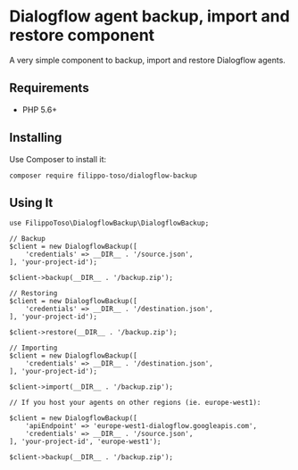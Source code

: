 # Dialogflow agent backup, import and restore component

A very simple component to backup, import and restore Dialogflow agents.

## Requirements

- PHP 5.6+

## Installing

Use Composer to install it:

```
composer require filippo-toso/dialogflow-backup
```

## Using It

```
use FilippoToso\DialogflowBackup\DialogflowBackup;

// Backup
$client = new DialogflowBackup([
    'credentials' => __DIR__ . '/source.json',
], 'your-project-id');

$client->backup(__DIR__ . '/backup.zip');

// Restoring
$client = new DialogflowBackup([
    'credentials' => __DIR__ . '/destination.json',
], 'your-project-id');

$client->restore(__DIR__ . '/backup.zip');

// Importing
$client = new DialogflowBackup([
    'credentials' => __DIR__ . '/destination.json',
], 'your-project-id');

$client->import(__DIR__ . '/backup.zip');

// If you host your agents on other regions (ie. europe-west1):

$client = new DialogflowBackup([
    'apiEndpoint' => 'europe-west1-dialogflow.googleapis.com',
    'credentials' => __DIR__ . '/source.json',
], 'your-project-id', 'europe-west1');

$client->backup(__DIR__ . '/backup.zip');

```